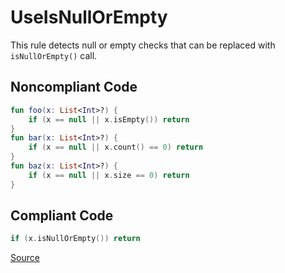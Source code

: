# UseIsNullOrEmpty

This rule detects null or empty checks that can be replaced with `isNullOrEmpty()` call.

## Noncompliant Code

```kotlin
fun foo(x: List<Int>?) {
    if (x == null || x.isEmpty()) return
}
fun bar(x: List<Int>?) {
    if (x == null || x.count() == 0) return
}
fun baz(x: List<Int>?) {
    if (x == null || x.size == 0) return
}
```
## Compliant Code

```kotlin
if (x.isNullOrEmpty()) return
```

[Source](https://detekt.dev/docs/rules/style#useisnullorempty)
